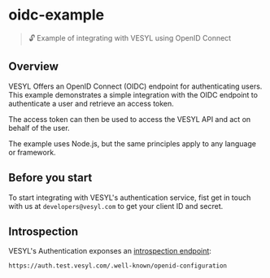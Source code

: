 # oidc-example

> 🔓 Example of integrating with VESYL using OpenID Connect

## Overview

VESYL Offers an OpenID Connect (OIDC) endpoint for authenticating users. This example demonstrates a simple integration with the OIDC endpoint to authenticate a user and retrieve an access token.

The access token can then be used to access the VESYL API and act on behalf of the user.

The example uses Node.js, but the same principles apply to any language or framework.

## Before you start

To start integrating with VESYL's authentication service, fist get in touch with us at `developers@vesyl.com` to get your client ID and secret.

## Introspection

VESYL's Authentication exponses an [introspection endpoint](https://www.oauth.com/oauth2-servers/token-introspection-endpoint/):

```
https://auth.test.vesyl.com/.well-known/openid-configuration
```
